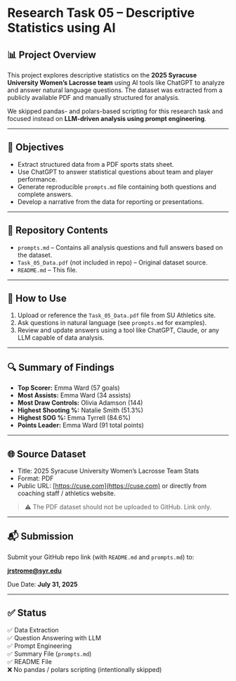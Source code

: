 
# Research Task 05 – Descriptive Statistics using AI

## 📊 Project Overview

This project explores descriptive statistics on the **2025 Syracuse University Women’s Lacrosse team** using AI tools like ChatGPT to analyze and answer natural language questions. The dataset was extracted from a publicly available PDF and manually structured for analysis.

We skipped pandas- and polars-based scripting for this research task and focused instead on **LLM-driven analysis using prompt engineering**.

---

## 🧠 Objectives

- Extract structured data from a PDF sports stats sheet.
- Use ChatGPT to answer statistical questions about team and player performance.
- Generate reproducible `prompts.md` file containing both questions and complete answers.
- Develop a narrative from the data for reporting or presentations.

---

## 📁 Repository Contents

- `prompts.md` – Contains all analysis questions and full answers based on the dataset.
- `Task_05_Data.pdf` (not included in repo) – Original dataset source.
- `README.md` – This file.

---

## 🚀 How to Use

1. Upload or reference the `Task_05_Data.pdf` file from SU Athletics site.
2. Ask questions in natural language (see `prompts.md` for examples).
3. Review and update answers using a tool like ChatGPT, Claude, or any LLM capable of data analysis.

---

## 🔍 Summary of Findings

- **Top Scorer:** Emma Ward (57 goals)
- **Most Assists:** Emma Ward (34 assists)
- **Most Draw Controls:** Olivia Adamson (144)
- **Highest Shooting %:** Natalie Smith (51.3%)
- **Highest SOG %:** Emma Tyrrell (84.6%)
- **Points Leader:** Emma Ward (91 total points)

---

## 🌐 Source Dataset

- Title: 2025 Syracuse University Women’s Lacrosse Team Stats
- Format: PDF
- Public URL: [https://cuse.com](https://cuse.com) or directly from coaching staff / athletics website.

> ⚠️ The PDF dataset should not be uploaded to GitHub. Link only.

---

## 📬 Submission

Submit your GitHub repo link (with `README.md` and `prompts.md`) to:

**jrstrome@syr.edu**

Due Date: **July 31, 2025**

---

## ✅ Status

✅ Data Extraction  
✅ Question Answering with LLM  
✅ Prompt Engineering  
✅ Summary File (`prompts.md`)  
✅ README File  
❌ No pandas / polars scripting (intentionally skipped)

